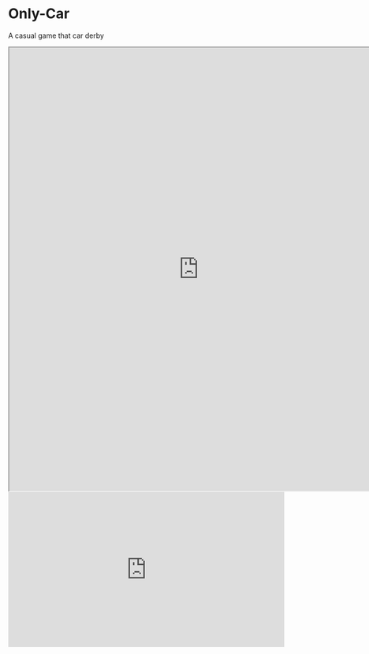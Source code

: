 # Only-Car
 A casual game that car derby
 
 
<iframe id="&quot;game_drop&quot;" scrolling="&quot;no&quot;" src="https://v6p9d9t4.ssl.hwcdn.net/html/7441612/index.html" width="768" height="900"></iframe>
<iframe src="https://www.youtube.com/embed/dQw4w9WgXcQ" width="560" height="315" frameborder="0" allowfullscreen></iframe>
